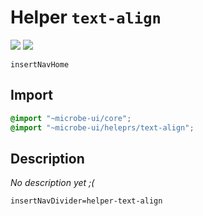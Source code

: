 # Helper `text-align`

![](https://img.shields.io/badge/CSS_size-2.1_KB-blue)
![](https://img.shields.io/badge/gzip-570_B-blue)

`insertNavHome`

## Import

```scss
@import "~microbe-ui/core";
@import "~microbe-ui/heleprs/text-align";
```

## Description

_No description yet ;(_

`insertNavDivider=helper-text-align`
